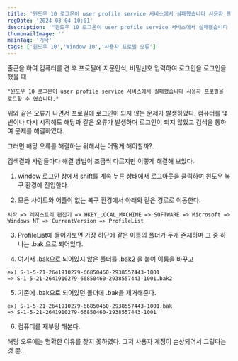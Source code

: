 ```yaml
---
title: '윈도우 10 로그온이 user profile service 서비스에서 실패했습니다 사용자 프로필을 로드할 수 없습니다. 오류'
regDate: '2024-03-04 10:01'
description: '"윈도우 10 로그온이 user profile service 서비스에서 실패했습니다 사용자 프로필을 로드할 수 없습니다." 위와 같은 오류가 나면서 프로필에 로그인이 되지 않는 문제가 발생하였다. 컴퓨터를 몇번이나 다시 시작해도 해당과 같은 오류가 발생하며 로그인이 되지 않았고 검색을 통하여 문제를 해결하였다.'
thumbnailImage: ''
mainTag: '기타'
tags: ['윈도우 10','Window 10','사용자 프로필 오류']
---
```


출근을 하여 컴퓨터를 켠 후 프로필에 지문인식, 비밀번호 입력하여 로그인을 로그인을 했을 때

```
"윈도우 10 로그온이 user profile service 서비스에서 실패했습니다 사용자 프로필을 로드할 수 없습니다."
```

위와 같은 오류가 나면서 프로필에 로그인이 되지 않는 문제가 발생하였다. 컴퓨터를 몇번이나 다시 시작해도 해당과 같은 오류가 발생하며 로그인이 되지 않았고 검색을 통하여 문제를 해결하였다.

그러면 해당 오류를 해결하는 위해서는 어떻게 해야할까?.

검색결과 사람들마다 해결 방법이 조금씩 다르지만 이렇게 해결해 보았다.

1. window 로그인 창에서 shift를 계속 누른 상태에서 로그아웃을 클릭하여 윈도우 복구 환경에 진입한다.

2. 모든 사이트와 어플이 없는 복구 환경에서 아래와 같은 경로로 이동한다.

```
시작 => 레지스트리 편집기 => HKEY_LOCAL_MACHINE => SOFTWARE => Microsoft => Windows NT => CurrentVersion => ProfileList
```

3. ProfileList에 들어가보면 가장 하단에 같은 이름의 폴더가 두개 존재하며 그 중 하나는 .bak 으로 되어있다.

4. 여기서 .bak으로 되어있지 않은 폴더를 .bak2 을 붙여 이름을 바꾸고
```
ex) S-1-5-21-2641910279-66850460-2938557443-1001 
=> S-1-5-21-2641910279-66850460-2938557443-1001.bak2
```

5. 기존에 .bak으로 되어있던 폴더에 .bak을 제거해준다.
```
ex) S-1-5-21-2641910279-66850460-2938557443-1001.bak 
=> S-1-5-21-2641910279-66850460-2938557443-1001
```

6. 컴퓨터를 재부팅 해본다.

해당 오류에는 명확한 이유를 찾지 못하였다. 그저 사용자 계정이 손상되어서 그렇다는 것 뿐...